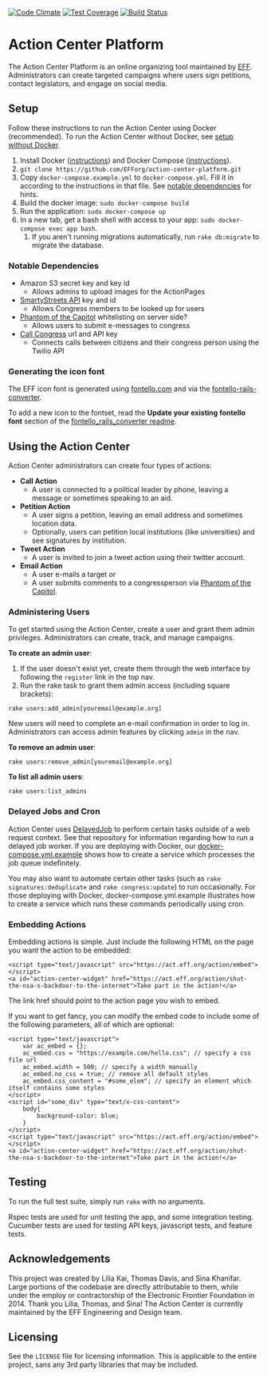[![Code Climate](https://codeclimate.com/github/EFForg/action-center-platform/badges/gpa.svg)](https://codeclimate.com/github/EFForg/action-center-platform)
[![Test Coverage](https://codeclimate.com/github/EFForg/action-center-platform/badges/coverage.svg)](https://codeclimate.com/github/EFForg/action-center-platform/coverage)
[![Build Status](https://travis-ci.org/EFForg/action-center-platform.svg?branch=master)](https://travis-ci.org/EFForg/action-center-platform)


Action Center Platform
======================

The Action Center Platform is an online organizing tool maintained by [EFF](https://www.eff.org/). Administrators can create targeted campaigns where users sign petitions, contact legislators, and engage on social media.


## Setup

Follow these instructions to run the Action Center using Docker (recommended). To run the Action Center without Docker, see [setup without Docker](https://github.com/EFForg/action-center-platform/wiki/Setup-without-Docker).

1. Install Docker ([instructions](https://docs.docker.com/engine/installation/)) and Docker Compose ([instructions](https://docs.docker.com/compose/install/)).
2. `git clone https://github.com/EFForg/action-center-platform.git`
3. Copy `docker-compose.example.yml` to `docker-compose.yml`. Fill it in according to the instructions in that file. See [notable dependencies](#notable-dependencies) for hints.
4. Build the docker image: `sudo docker-compose build`
5. Run the application: `sudo docker-compose up`
6. In a new tab, get a bash shell with access to your app: `sudo docker-compose exec app bash`.
    1. If you aren't running migrations automatically, run `rake db:migrate` to migrate the database.


### Notable Dependencies

* Amazon S3 secret key and key id
  * Allows admins to upload images for the ActionPages
* [SmartyStreets API](https://smartystreets.com/account/create) key and id
  * Allows Congress members to be looked up for users
* [Phantom of the Capitol](https://github.com/efforg/phantom-of-the-capitol) whitelisting on server side?
  * Allows users to submit e-messages to congress
* [Call Congress](https://github.com/EFForg/call-congress) url and API key
  * Connects calls between citizens and their congress person using the Twilio API


### Generating the icon font

The EFF icon font is generated using [fontello.com](fontello.com) and via the [fontello-rails-converter](https://github.com/railslove/fontello_rails_converter).

To add a new icon to the fontset, read the **Update your existing fontello font** section of the [fontello_rails_converter readme](https://github.com/railslove/fontello_rails_converter#updating-your-existing-fontello-font).


## Using the Action Center

Action Center administrators can create four types of actions:
* **Call Action**
  * A user is connected to a political leader by phone, leaving a message or sometimes speaking to an aid.
* **Petition Action**
  * A user signs a petition, leaving an email address and sometimes location data.
  * Optionally, users can petition local institutions (like universities) and see signatures by institution.
* **Tweet Action**
  * A user is invited to join a tweet action using their twitter account.
* **Email Action**
  * A user e-mails a target *or*
  * A user submits comments to a congressperson via [Phantom of the Capitol](https://github.com/efforg/phantom-of-the-capitol).


### Administering Users

To get started using the Action Center, create a user and grant them admin privileges. Administrators can create, track, and manage campaigns.

**To create an admin user**:

1. If the user doesn't exist yet, create them through the web interface by following the `register` link in the top nav.
2. Run the rake task to grant them admin access (including square brackets):
```
rake users:add_admin[youremail@example.org]
```
New users will need to complete an e-mail confirmation in order to log in. Administrators can access admin features by clicking `admin` in the nav.

**To remove an admin user**:
```
rake users:remove_admin[youremail@example.org]
```

**To list all admin users**:
```
rake users:list_admins
```

### Delayed Jobs and Cron

Action Center uses [DelayedJob](https://github.com/collectiveidea/delayed_job) to perform certain tasks outside of a web request context. See that repository for information regarding how to run a delayed job worker. If you are deploying with Docker, our [docker-compose.yml.example](https://github.com/EFForg/action-center-platform/blob/master/docker-compose.yml.example) shows how to create a service which processes the job queue indefinitely.

You may also want to automate certain other tasks (such as `rake signatures:deduplicate` and `rake congress:update`) to run occasionally. For those deploying with Docker, docker-compose.yml.example illustrates how to create a service which runs these commands periodically using cron.

### Embedding Actions

Embedding actions is simple. Just include the following HTML on the page you want the action to be embedded:

    <script type="text/javascript" src="https://act.eff.org/action/embed"></script>
    <a id="action-center-widget" href="https://act.eff.org/action/shut-the-nsa-s-backdoor-to-the-internet">Take part in the action!</a>

The link href should point to the action page you wish to embed.

If you want to get fancy, you can modify the embed code to include some of the following parameters, all of which are optional:

    <script type="text/javascript">
        var ac_embed = {};
        ac_embed.css = "https://example.com/hello.css"; // specify a css file url
        ac_embed.width = 500; // specify a width manually
        ac_embed.no_css = true; // remove all default styles
        ac_embed.css_content = "#some_elem"; // specify an element which itself contains some styles
    </script>
    <script id="some_div" type="text/x-css-content">
        body{
            background-color: blue;
        }
    </script>
    <script type="text/javascript" src="https://act.eff.org/action/embed"></script>
    <a id="action-center-widget" href="https://act.eff.org/action/shut-the-nsa-s-backdoor-to-the-internet">Take part in the action!</a>


## Testing

To run the full test suite, simply run `rake` with no arguments.

Rspec tests are used for unit testing the app, and some integration testing. Cucumber tests are used for testing API keys, javascript tests, and feature tests.


## Acknowledgements

This project was created by Lilia Kai, Thomas Davis, and Sina Khanifar. Large portions of the codebase are directly attributable to them, while under the employ or contractorship of the Electronic Frontier Foundation in 2014. Thank you Lilia, Thomas, and Sina! The Action Center is currently maintained by the EFF Engineering and Design team.


## Licensing

See the `LICENSE` file for licensing information. This is applicable to the entire project, sans any 3rd party libraries that may be included.

